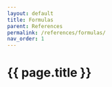 ```yaml
---
layout: default
title: Formulas
parent: References
permalink: /references/formulas/
nav_order: 1
---
```


# {{ page.title }}
